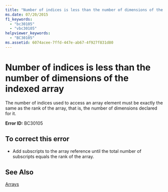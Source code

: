 ```yaml
---
title: "Number of indices is less than the number of dimensions of the indexed array"
ms.date: 07/20/2015
f1_keywords: 
  - "bc30105"
  - "vbc30105"
helpviewer_keywords: 
  - "BC30105"
ms.assetid: 6074acee-7ffd-447e-ab67-4f927f831d80
---
```

# Number of indices is less than the number of dimensions of the indexed array
The number of indices used to access an array element must be exactly the same as the rank of the array, that is, the number of dimensions declared for it.  
  
 **Error ID:** BC30105  
  
## To correct this error  
  
- Add subscripts to the array reference until the total number of subscripts equals the rank of the array.  
  
## See Also  
 [Arrays](../../visual-basic/programming-guide/language-features/arrays/index.md)
